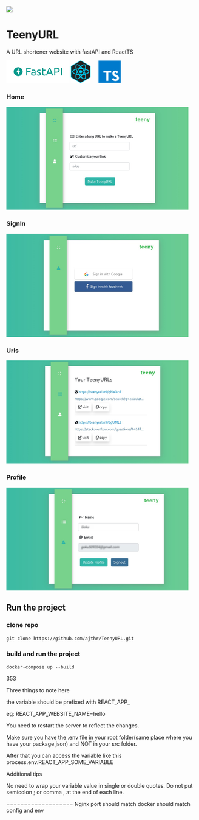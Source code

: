 <img src="https://img.shields.io/badge/version-0.1-brightgreen" />

# TeenyURL
A URL shortener website with fastAPI and ReactTS

<div>
<img src="assets/fastapi-logo.png" alt="fastapi-logo" height="60" /> <img
src="assets/react-logo.png" alt="react-logo" height="60" /> &nbsp; &nbsp; <img
src="assets/typescript.png" alt="react-logo" height="60" /> &nbsp;&nbsp;&nbsp;
</div>

<div>
<h3>Home</h3>
<img src="assets/home.png" alt="home" width="480" />
<h3>SignIn</h3>
<img src="assets/signin.png" alt="signin" width="480" />
<h3>Urls</h3>
<img src="assets/urls.png" alt="urls" width="480" />
<h3>Profile</h3>
<img src="assets/profile.png" alt="profile" width="480" />
</div>

## Run the project

### clone repo
```
git clone https://github.com/ajthr/TeenyURL.git
```

### build and run the project
```
docker-compose up --build
```
353

Three things to note here

the variable should be prefixed with REACT_APP_

eg: REACT_APP_WEBSITE_NAME=hello

You need to restart the server to reflect the changes.

Make sure you have the .env file in your root folder(same place where you have your package.json) and NOT in your src folder.

After that you can access the variable like this process.env.REACT_APP_SOME_VARIABLE

Additional tips

No need to wrap your variable value in single or double quotes.
Do not put semicolon ; or comma , at the end of each line.

===================
Nginx port should match docker should match config and env